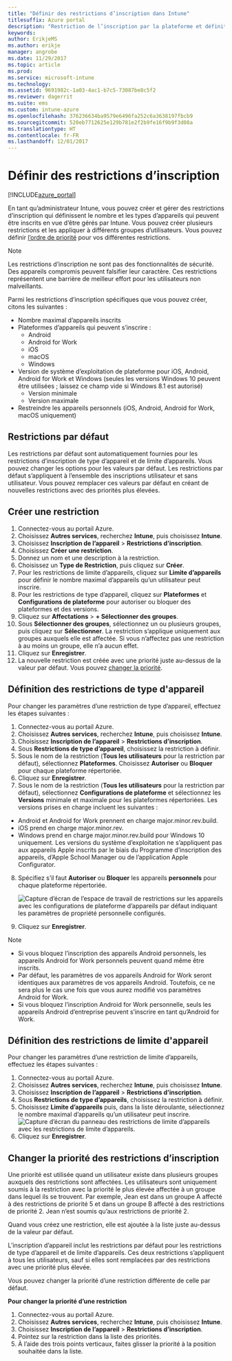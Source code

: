 ```yaml
---
title: "Définir des restrictions d’inscription dans Intune"
titlesuffix: Azure portal
description: "Restriction de l’inscription par la plateforme et définition d’une limite d’inscriptions d’appareils dans Intune. \""
keywords: 
author: ErikjeMS
ms.author: erikje
manager: angrobe
ms.date: 11/29/2017
ms.topic: article
ms.prod: 
ms.service: microsoft-intune
ms.technology: 
ms.assetid: 9691982c-1a03-4ac1-b7c5-73087be8c5f2
ms.reviewer: dagerrit
ms.suite: ems
ms.custom: intune-azure
ms.openlocfilehash: 376236634ba9579e6496fa252c6a3638197fbcb9
ms.sourcegitcommit: 520eb7712625e129b781e2f2b9fe16f9b9f3d08a
ms.translationtype: HT
ms.contentlocale: fr-FR
ms.lasthandoff: 12/01/2017
---
```

# <a name="set-enrollment-restrictions"></a>Définir des restrictions d’inscription

[!INCLUDE[azure_portal](./includes/azure_portal.md)]

En tant qu’administrateur Intune, vous pouvez créer et gérer des restrictions d’inscription qui définissent le nombre et les types d’appareils qui peuvent être inscrits en vue d’être gérés par Intune. Vous pouvez créer plusieurs restrictions et les appliquer à différents groupes d’utilisateurs. Vous pouvez définir [l’ordre de priorité](#change-enrollment-restriction-priority) pour vos différentes restrictions.

>[!NOTE]
>Les restrictions d’inscription ne sont pas des fonctionnalités de sécurité. Des appareils compromis peuvent falsifier leur caractère. Ces restrictions représentent une barrière de meilleur effort pour les utilisateurs non malveillants. 

Parmi les restrictions d’inscription spécifiques que vous pouvez créer, citons les suivantes :

- Nombre maximal d’appareils inscrits
- Plateformes d’appareils qui peuvent s’inscrire :
  - Android
  - Android for Work
  - iOS
  - macOS
  - Windows
- Version de système d’exploitation de plateforme pour iOS, Android, Android for Work et Windows (seules les versions Windows 10 peuvent être utilisées ; laissez ce champ vide si Windows 8.1 est autorisé)
  - Version minimale
  - Version maximale
- Restreindre les appareils personnels (iOS, Android, Android for Work, macOS uniquement)

## <a name="default-restrictions"></a>Restrictions par défaut

Les restrictions par défaut sont automatiquement fournies pour les restrictions d’inscription de type d’appareil et de limite d’appareils. Vous pouvez changer les options pour les valeurs par défaut. Les restrictions par défaut s’appliquent à l’ensemble des inscriptions utilisateur et sans utilisateur. Vous pouvez remplacer ces valeurs par défaut en créant de nouvelles restrictions avec des priorités plus élevées.

## <a name="create-a-restriction"></a>Créer une restriction

1. Connectez-vous au portail Azure.
2. Choisissez **Autres services**, recherchez **Intune**, puis choisissez **Intune**.
3. Choisissez **Inscription de l’appareil** > **Restrictions d’inscription**.
4. Choisissez **Créer une restriction**.
5. Donnez un nom et une description à la restriction.
6. Choisissez un **Type de Restriction**, puis cliquez sur **Créer**.
7. Pour les restrictions de limite d’appareils, cliquez sur **Limite d’appareils** pour définir le nombre maximal d’appareils qu’un utilisateur peut inscrire.
8. Pour les restrictions de type d’appareil, cliquez sur **Plateformes** et **Configurations de plateforme** pour autoriser ou bloquer des plateformes et des versions.
9. Cliquez sur **Affectations** > **+ Sélectionner des groupes**.
10. Sous **Sélectionner des groupes**, sélectionnez un ou plusieurs groupes, puis cliquez sur **Sélectionner**. La restriction s’applique uniquement aux groupes auxquels elle est affectée. Si vous n’affectez pas une restriction à au moins un groupe, elle n’a aucun effet.
11. Cliquez sur **Enregistrer**.
12. La nouvelle restriction est créée avec une priorité juste au-dessus de la valeur par défaut. Vous pouvez [changer la priorité](#change-enrollment-restriction-priority).

## <a name="set-device-type-restrictions"></a>Définition des restrictions de type d'appareil

Pour changer les paramètres d’une restriction de type d’appareil, effectuez les étapes suivantes :

1. Connectez-vous au portail Azure.
2. Choisissez **Autres services**, recherchez **Intune**, puis choisissez **Intune**.
3. Choisissez **Inscription de l’appareil** > **Restrictions d’inscription**.
4. Sous **Restrictions de type d’appareil**, choisissez la restriction à définir.
5. Sous le nom de la restriction (**Tous les utilisateurs** pour la restriction par défaut), sélectionnez **Plateformes**. Choisissez **Autoriser** ou **Bloquer** pour chaque plateforme répertoriée.
6. Cliquez sur **Enregistrer**.
7. Sous le nom de la restriction (**Tous les utilisateurs** pour la restriction par défaut), sélectionnez **Configurations de plateforme** et sélectionnez les **Versions** minimale et maximale pour les plateformes répertoriées. Les versions prises en charge incluent les suivantes :
  - Android et Android for Work prennent en charge major.minor.rev.build.
  - iOS prend en charge major.minor.rev.
  - Windows prend en charge major.minor.rev.build pour Windows 10 uniquement.
  Les versions du système d’exploitation ne s’appliquent pas aux appareils Apple inscrits par le biais du Programme d’inscription des appareils, d’Apple School Manager ou de l’application Apple Configurator. 
8. Spécifiez s’il faut **Autoriser** ou **Bloquer** les appareils **personnels** pour chaque plateforme répertoriée.

    ![Capture d’écran de l’espace de travail de restrictions sur les appareils avec les configurations de plateforme d’appareils par défaut indiquant les paramètres de propriété personnelle configurés.](media/device-restrictions-platform-configurations.png)
9. Cliquez sur **Enregistrer**.

>[!NOTE]
>- Si vous bloquez l’inscription des appareils Android personnels, les appareils Android for Work personnels peuvent quand même être inscrits.
>- Par défaut, les paramètres de vos appareils Android for Work seront identiques aux paramètres de vos appareils Android. Toutefois, ce ne sera plus le cas une fois que vous aurez modifié vos paramètres Android for Work.
>- Si vous bloquez l’inscription Android for Work personnelle, seuls les appareils Android d’entreprise peuvent s’inscrire en tant qu’Android for Work.

## <a name="set-device-limit-restrictions"></a>Définition des restrictions de limite d'appareil

Pour changer les paramètres d’une restriction de limite d’appareils, effectuez les étapes suivantes :

1. Connectez-vous au portail Azure.
2. Choisissez **Autres services**, recherchez **Intune**, puis choisissez **Intune**.
3. Choisissez **Inscription de l’appareil** > **Restrictions d’inscription**.
4. Sous **Restrictions de type d’appareils**, choisissez la restriction à définir.
5. Choisissez **Limite d’appareils** puis, dans la liste déroulante, sélectionnez le nombre maximal d’appareils qu’un utilisateur peut inscrire.
    ![Capture d’écran du panneau des restrictions de limite d’appareils avec les restrictions de limite d’appareils.](./media/device-restrictions-limit.png)
6. Cliquez sur **Enregistrer**.

## <a name="change-enrollment-restriction-priority"></a>Changer la priorité des restrictions d’inscription

Une priorité est utilisée quand un utilisateur existe dans plusieurs groupes auxquels des restrictions sont affectées. Les utilisateurs sont uniquement soumis à la restriction avec la priorité le plus élevée affectée à un groupe dans lequel ils se trouvent. Par exemple, Jean est dans un groupe A affecté à des restrictions de priorité 5 et dans un groupe B affecté à des restrictions de priorité 2. Jean n’est soumis qu’aux restrictions de priorité 2. 

Quand vous créez une restriction, elle est ajoutée à la liste juste au-dessus de la valeur par défaut.

L’inscription d’appareil inclut les restrictions par défaut pour les restrictions de type d’appareil et de limite d’appareils. Ces deux restrictions s’appliquent à tous les utilisateurs, sauf si elles sont remplacées par des restrictions avec une priorité plus élevée. 

Vous pouvez changer la priorité d’une restriction différente de celle par défaut. 

**Pour changer la priorité d’une restriction**

1. Connectez-vous au portail Azure.
2. Choisissez **Autres services**, recherchez **Intune**, puis choisissez **Intune**.
3. Choisissez **Inscription de l’appareil** > **Restrictions d’inscription**.
4. Pointez sur la restriction dans la liste des priorités.
5. À l’aide des trois points verticaux, faites glisser la priorité à la position souhaitée dans la liste.





